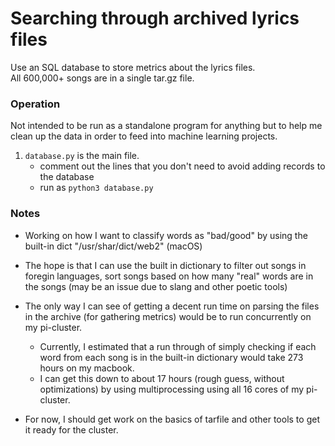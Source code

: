# Searching through archived lyrics files
Use an SQL database to store metrics about the lyrics files.  
All 600,000+ songs are in a single tar.gz file.  

### Operation
Not intended to be run as a standalone program for anything but to help me clean up the data in order to feed into machine learning projects.
1. `database.py` is the main file.
    * comment out the lines that you don't need to avoid adding records to the database
    * run as `python3 database.py`



### Notes
* Working on how I want to classify words as "bad/good" by using the built-in dict "/usr/shar/dict/web2" (macOS)
* The hope is that I can use the built in dictionary to filter out songs in foregin languages, sort songs based on how many "real" words are in the songs (may be an issue due to slang and other poetic tools)
* The only way I can see of getting a decent run time on parsing the files in the archive (for gathering metrics) would be to run concurrently on my pi-cluster. 
    * Currently, I estimated that a run through of simply checking if each word from each song is in the built-in dictionary would take 273 hours on my macbook.
    * I can get this down to about 17 hours (rough guess, without optimizations) by using multiprocessing using all 16 cores of my pi-cluster.
    
* For now, I should get work on the basics of tarfile and other tools to get it ready for the cluster.

